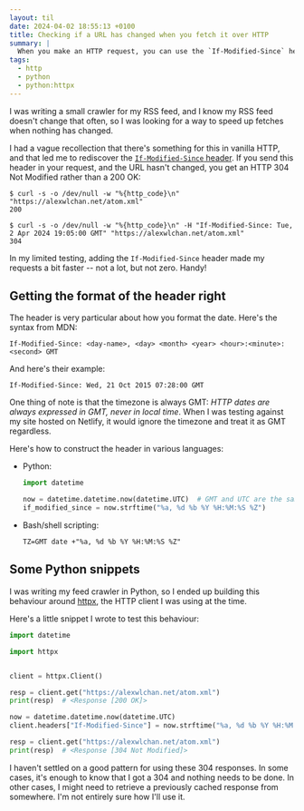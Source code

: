 ```yaml
---
layout: til
date: 2024-04-02 18:55:13 +0100
title: Checking if a URL has changed when you fetch it over HTTP
summary: |
  When you make an HTTP request, you can use the `If-Modified-Since` header to get a 304 Not Modified if nothing has changed since your last request.
tags:
  - http
  - python
  - python:httpx
---
```

I was writing a small crawler for my RSS feed, and I know my RSS feed doesn't change that often, so I was looking for a way to speed up fetches when nothing has changed.

I had a vague recollection that there's something for this in vanilla HTTP, and that led me to rediscover the [`If-Modified-Since` header][header].
If you send this header in your request, and the URL hasn't changed, you get an HTTP 304 Not Modified rather than a 200 OK:

```console
$ curl -s -o /dev/null -w "%{http_code}\n" "https://alexwlchan.net/atom.xml"
200

$ curl -s -o /dev/null -w "%{http_code}\n" -H "If-Modified-Since: Tue, 2 Apr 2024 19:05:00 GMT" "https://alexwlchan.net/atom.xml"
304
```

In my limited testing, adding the `If-Modified-Since` header made my requests a bit faster -- not a lot, but not zero.
Handy!

[header]: https://developer.mozilla.org/en-US/docs/Web/HTTP/Headers/If-Modified-Since

## Getting the format of the header right

The header is very particular about how you format the date.
Here's the syntax from MDN:

```
If-Modified-Since: <day-name>, <day> <month> <year> <hour>:<minute>:<second> GMT
```

And here's their example:

```
If-Modified-Since: Wed, 21 Oct 2015 07:28:00 GMT
```

One thing of note is that the timezone is always GMT: *HTTP dates are always expressed in GMT, never in local time*.
When I was testing against my site hosted on Netlify, it would ignore the timezone and treat it as GMT regardless.

Here's how to construct the header in various languages:

*   Python:

    ```python
    import datetime

    now = datetime.datetime.now(datetime.UTC)  # GMT and UTC are the same
    if_modified_since = now.strftime("%a, %d %b %Y %H:%M:%S %Z")
    ```

*   Bash/shell scripting:

    ```shell
    TZ=GMT date +"%a, %d %b %Y %H:%M:%S %Z"
    ```

## Some Python snippets

I was writing my feed crawler in Python, so I ended up building this behaviour around [httpx](https://www.python-httpx.org/), the HTTP client I was using at the time.

Here's a little snippet I wrote to test this behaviour:

```python
import datetime

import httpx


client = httpx.Client()

resp = client.get("https://alexwlchan.net/atom.xml")
print(resp)  # <Response [200 OK]>

now = datetime.datetime.now(datetime.UTC)
client.headers["If-Modified-Since"] = now.strftime("%a, %d %b %Y %H:%M:%S %Z")

resp = client.get("https://alexwlchan.net/atom.xml")
print(resp)  # <Response [304 Not Modified]>
```

I haven't settled on a good pattern for using these 304 responses.
In some cases, it's enough to know that I got a 304 and nothing needs to be done.
In other cases, I might need to retrieve a previously cached response from somewhere.
I'm not entirely sure how I'll use it.